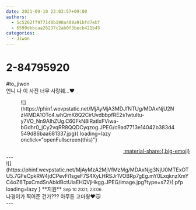 ```yaml
---
date: 2021-09-10 23:03:57+09:00
authors:
  - 1c5262ff977140b190a408a91bfd7ebf
  - 6599dbbcaa26237c2ab0f3becb421b45
categories:
  - Jiwon
---
```


# 2-84795920

<div class="post-container" markdown="1">
<div class="content-container md-sidebar__scrollwrap" markdown="1">

\#to_jiwon <br>언니 나 이 사진 너무 사랑훼...❤️
<figure markdown="1">
![](https://phinf.wevpstatic.net/MjAyMjA3MDJfNTUg/MDAxNjU2NzI4MDA1OTc4.whQmK8Q2CirUvdbbpfRE2s1wtuItu-y7VO_Nn9AIhZUg.C60FkN8iRatIxFViwa-bGdhr0_jCy2vqRR8QQDCyqzog.JPEG/c9ad7713e14042b383d4549d86baa681337.jpg){ loading=lazy onclick="openFullscreen(this)"}
</figure>


</div>
</div>

<div style="text-align: right;" markdown="1">
<a href="https://weverse.io/fromis9/fanpost/2-84795920" style="text-align: right;">:material-share:{.big-emoji}</a>
</div>
---

<div class="comments-container md-sidebar__scrollwrap" markdown="1">
<div class="comment" markdown="1">
<div class='id-container' markdown="1">
![](https://phinf.wevpstatic.net/MjAyMzA2MjVfMzMg/MDAxNjg3NjU0MTExOTU5.7GFeCpkRW4jdCPevFi1sgeF7S4XyLHRSJr1VOBRp7gEg.mY0LxqknzXmYC4oZ6TpxCmdSnAbldBctUiaEHQVjHkgg.JPEG/image.jpg?type=s72){ pfp loading=lazy }
**<span class="artist">지원</span>** <small>Sep 10 2021, 23:06</small><br>
</div>
<div class='comment-body' markdown="1">
나경이가 찍어준 건가??? 아무튼 고마웡❤️😽
</div>
</div>
</div>
---
